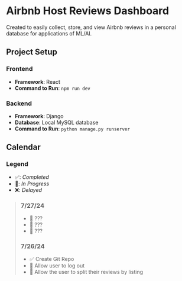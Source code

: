 # Airbnb Host Reviews Dashboard
Created to easily collect, store, and view Airbnb reviews in a personal database for applications of ML/AI.

## Project Setup

### Frontend
- **Framework**: React
- **Command to Run**: `npm run dev`

### Backend
- **Framework**: Django
- **Database**: Local MySQL database
- **Command to Run**: `python manage.py runserver`

## Calendar

### Legend
- ✅: _Completed_
- 🚧: _In Progress_
- ❌: _Delayed_

>
> ### 7/27/24
> - 🚧 ???
> - 🚧 ???
> - 🚧 ???
>
> ### 7/26/24
> - ✅ Create Git Repo
> - 🚧 Allow user to log out
> - 🚧 Allow the user to split their reviews by listing


